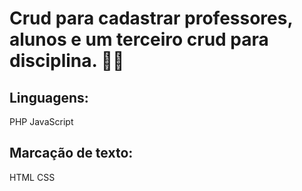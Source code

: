 # Crud para cadastrar professores, alunos e um terceiro crud para disciplina. 	:technologist:
<h2>Linguagens:</h2>
  PHP
  JavaScript
  
  <h2>Marcação de texto:</h2>
  HTML
  CSS
  
  
